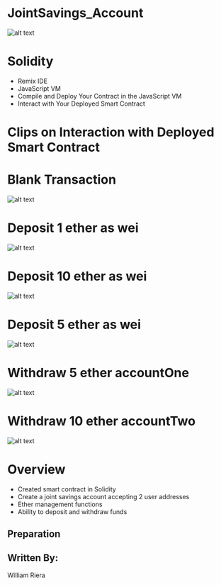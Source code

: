 # JointSavings_Account

![alt text](https://raw.githubusercontent.com/wdriera33/JointSavings_Account/main/pngwing.com.png "Logo Title Text 1")

# Solidity
* Remix IDE 
* JavaScript VM
* Compile and Deploy Your Contract in the JavaScript VM
* Interact with Your Deployed Smart Contract



# Clips on Interaction with Deployed Smart Contract
# Blank Transaction

![alt text](https://raw.githubusercontent.com/wdriera33/JointSavings_Account/main/Execution_Results/CleanAccount.png "Logo Title Text 1")

# Deposit 1 ether as wei

![alt text](https://raw.githubusercontent.com/wdriera33/JointSavings_Account/main/Execution_Results/1EtherasWei.png "Logo Title Text 1")

# Deposit 10 ether as wei

![alt text](https://raw.githubusercontent.com/wdriera33/JointSavings_Account/main/Execution_Results/10EtherasWei.png "Logo Title Text 1")

# Deposit 5 ether as wei

![alt text](https://raw.githubusercontent.com/wdriera33/JointSavings_Account/main/Execution_Results/5EtherasWei.png "Logo Title Text 1")

# Withdraw 5 ether accountOne

![alt text](https://raw.githubusercontent.com/wdriera33/JointSavings_Account/main/Execution_Results/WD5etheracc1.png "Logo Title Text 1")

# Withdraw 10 ether accountTwo

![alt text](https://raw.githubusercontent.com/wdriera33/JointSavings_Account/main/Execution_Results/WD10etheracc2.png "Logo Title Text 1")


# Overview 
* Created smart contract in Solidity
* Create a joint savings account accepting 2 user addresses
* Ether management functions
* Ability to deposit and withdraw funds


##  Preparation
## Written By: 
William Riera